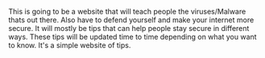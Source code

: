 This is going to be a website that will teach people the viruses/Malware thats out there. Also have to defend yourself and make your internet more secure. It will mostly be tips that can help people stay secure in different ways. These tips will be updated time to time depending on what you want to know. It's a simple website of tips.
